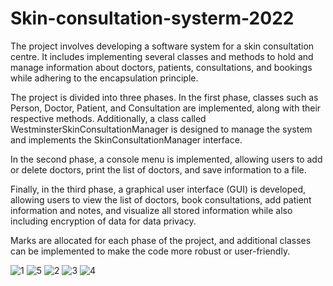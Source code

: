 # Skin-consultation-systerm-2022
The project involves developing a software system for a skin consultation centre. It includes implementing several classes and methods to hold and manage information about doctors, patients, consultations, and bookings while adhering to the encapsulation principle.

The project is divided into three phases. In the first phase, classes such as Person, Doctor, Patient, and Consultation are implemented, along with their respective methods. Additionally, a class called WestminsterSkinConsultationManager is designed to manage the system and implements the SkinConsultationManager interface.

In the second phase, a console menu is implemented, allowing users to add or delete doctors, print the list of doctors, and save information to a file.

Finally, in the third phase, a graphical user interface (GUI) is developed, allowing users to view the list of doctors, book consultations, add patient information and notes, and visualize all stored information while also including encryption of data for data privacy.

Marks are allocated for each phase of the project, and additional classes can be implemented to make the code more robust or user-friendly.

![1](https://user-images.githubusercontent.com/90560618/227510305-38574995-5673-48fd-82d0-88dd18075d79.PNG)
![5](https://user-images.githubusercontent.com/90560618/227510326-1bb9c9d4-3c61-49fa-b50e-eadf87b97947.PNG)
![2](https://user-images.githubusercontent.com/90560618/227510340-c60f7356-288f-423e-a5c0-f02a30010a20.PNG)
![3](https://user-images.githubusercontent.com/90560618/227510350-1e979668-d742-420d-afda-410e96a13738.PNG)
![4](https://user-images.githubusercontent.com/90560618/227510355-13daaaa1-7e6e-4dd3-9ca8-70232e68fa09.PNG)

